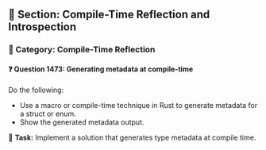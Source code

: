 ## 📘 Section: Compile-Time Reflection and Introspection
### 🔹 Category: Compile-Time Reflection
#### ❓ Question 1473: Generating metadata at compile-time

Do the following:

- Use a macro or compile-time technique in Rust to generate metadata for a struct or enum.
- Show the generated metadata output.

🔧 **Task:** Implement a solution that generates type metadata at compile time.
